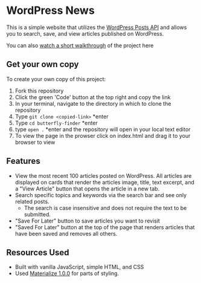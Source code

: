# WordPress News

This is a simple website that utilizes the [WordPress Posts API](https://techcrunch.com/wp-json/wp/v2/posts?per_page=100&context=embed) and allows you to search, save, and view articles published on WordPress.

You can also [watch a short walkthrough](https://www.loom.com/share/6263bf38e5384d89a95a7bf816c2bc3e) of the project here

## Get your own copy
To create your own copy of this project:
1. Fork this repository
2. Click the green 'Code' button at the top right and copy the link
3. In your terminal, navigate to the directory in which to clone the repository
4. Type `git clone <copied-link>` *enter
5. Type `cd butterfly-finder` *enter
6. type `open .` *enter and the repository will open in your local text editor
7. To view the page in the prowser click on index.html and drag it to your browser to view 

## Features
* View the most recent 100 articles posted on WordPress. All articles are displayed on cards that render the articles image, title, text excerpt, and a "View Article" button that opens the article in a new tab.
* Search specific topics and keywords via the search bar and see only related posts.
    * The search is case insensitive and does not require the text to be submitted.
* "Save For Later" button to save articles you want to revisit
* "Saved For Later" button at the top of the page that renders articles that have been saved and removes all others. 


## Resources Used
* Built with vanilla JavaScript, simple HTML, and CSS 
* Used [Materialize 1.0.0](https://materializecss.com/) for parts of styling. 



